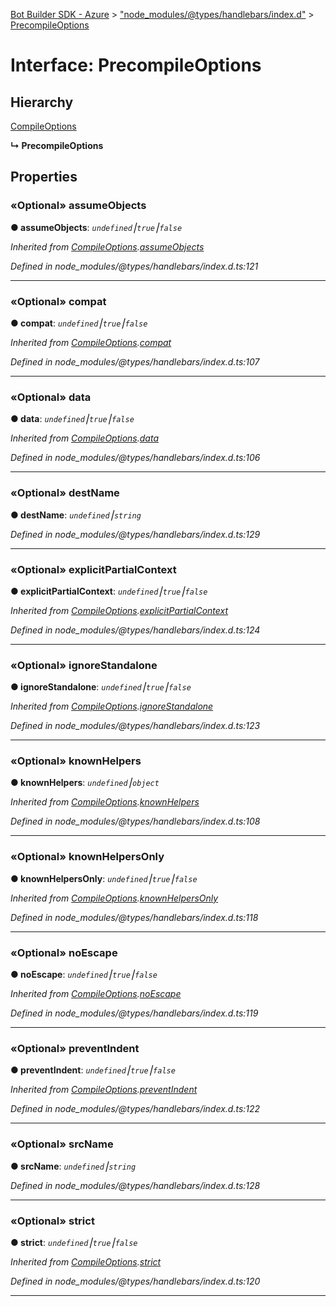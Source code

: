[Bot Builder SDK - Azure](../README.md) > ["node_modules/@types/handlebars/index.d"](../modules/_node_modules__types_handlebars_index_d_.md) > [PrecompileOptions](../interfaces/_node_modules__types_handlebars_index_d_.precompileoptions.md)



# Interface: PrecompileOptions

## Hierarchy


 [CompileOptions](_node_modules__types_handlebars_index_d_.compileoptions.md)

**↳ PrecompileOptions**








## Properties
<a id="assumeobjects"></a>

### «Optional» assumeObjects

**●  assumeObjects**:  *`undefined`⎮`true`⎮`false`* 

*Inherited from [CompileOptions](_node_modules__types_handlebars_index_d_.compileoptions.md).[assumeObjects](_node_modules__types_handlebars_index_d_.compileoptions.md#assumeobjects)*

*Defined in node_modules/@types/handlebars/index.d.ts:121*





___

<a id="compat"></a>

### «Optional» compat

**●  compat**:  *`undefined`⎮`true`⎮`false`* 

*Inherited from [CompileOptions](_node_modules__types_handlebars_index_d_.compileoptions.md).[compat](_node_modules__types_handlebars_index_d_.compileoptions.md#compat)*

*Defined in node_modules/@types/handlebars/index.d.ts:107*





___

<a id="data"></a>

### «Optional» data

**●  data**:  *`undefined`⎮`true`⎮`false`* 

*Inherited from [CompileOptions](_node_modules__types_handlebars_index_d_.compileoptions.md).[data](_node_modules__types_handlebars_index_d_.compileoptions.md#data)*

*Defined in node_modules/@types/handlebars/index.d.ts:106*





___

<a id="destname"></a>

### «Optional» destName

**●  destName**:  *`undefined`⎮`string`* 

*Defined in node_modules/@types/handlebars/index.d.ts:129*





___

<a id="explicitpartialcontext"></a>

### «Optional» explicitPartialContext

**●  explicitPartialContext**:  *`undefined`⎮`true`⎮`false`* 

*Inherited from [CompileOptions](_node_modules__types_handlebars_index_d_.compileoptions.md).[explicitPartialContext](_node_modules__types_handlebars_index_d_.compileoptions.md#explicitpartialcontext)*

*Defined in node_modules/@types/handlebars/index.d.ts:124*





___

<a id="ignorestandalone"></a>

### «Optional» ignoreStandalone

**●  ignoreStandalone**:  *`undefined`⎮`true`⎮`false`* 

*Inherited from [CompileOptions](_node_modules__types_handlebars_index_d_.compileoptions.md).[ignoreStandalone](_node_modules__types_handlebars_index_d_.compileoptions.md#ignorestandalone)*

*Defined in node_modules/@types/handlebars/index.d.ts:123*





___

<a id="knownhelpers"></a>

### «Optional» knownHelpers

**●  knownHelpers**:  *`undefined`⎮`object`* 

*Inherited from [CompileOptions](_node_modules__types_handlebars_index_d_.compileoptions.md).[knownHelpers](_node_modules__types_handlebars_index_d_.compileoptions.md#knownhelpers)*

*Defined in node_modules/@types/handlebars/index.d.ts:108*





___

<a id="knownhelpersonly"></a>

### «Optional» knownHelpersOnly

**●  knownHelpersOnly**:  *`undefined`⎮`true`⎮`false`* 

*Inherited from [CompileOptions](_node_modules__types_handlebars_index_d_.compileoptions.md).[knownHelpersOnly](_node_modules__types_handlebars_index_d_.compileoptions.md#knownhelpersonly)*

*Defined in node_modules/@types/handlebars/index.d.ts:118*





___

<a id="noescape"></a>

### «Optional» noEscape

**●  noEscape**:  *`undefined`⎮`true`⎮`false`* 

*Inherited from [CompileOptions](_node_modules__types_handlebars_index_d_.compileoptions.md).[noEscape](_node_modules__types_handlebars_index_d_.compileoptions.md#noescape)*

*Defined in node_modules/@types/handlebars/index.d.ts:119*





___

<a id="preventindent"></a>

### «Optional» preventIndent

**●  preventIndent**:  *`undefined`⎮`true`⎮`false`* 

*Inherited from [CompileOptions](_node_modules__types_handlebars_index_d_.compileoptions.md).[preventIndent](_node_modules__types_handlebars_index_d_.compileoptions.md#preventindent)*

*Defined in node_modules/@types/handlebars/index.d.ts:122*





___

<a id="srcname"></a>

### «Optional» srcName

**●  srcName**:  *`undefined`⎮`string`* 

*Defined in node_modules/@types/handlebars/index.d.ts:128*





___

<a id="strict"></a>

### «Optional» strict

**●  strict**:  *`undefined`⎮`true`⎮`false`* 

*Inherited from [CompileOptions](_node_modules__types_handlebars_index_d_.compileoptions.md).[strict](_node_modules__types_handlebars_index_d_.compileoptions.md#strict)*

*Defined in node_modules/@types/handlebars/index.d.ts:120*





___


